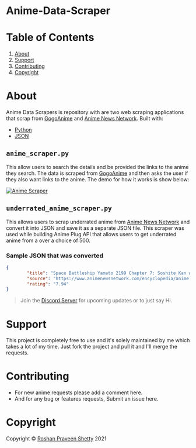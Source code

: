 # Anime-Data-Scraper


# Table of Contents
1. [About](https://github.com/RoshanPShetty/Anime-Data-Scraper/blob/master/README.md#about)
2. [Support](https://github.com/RoshanPShetty/Anime-Data-Scraper/blob/master/README.md#support)
3. [Contributing](https://github.com/RoshanPShetty/Anime-Data-Scraper/blob/master/README.md#contributing)
4. [Copyright](https://github.com/RoshanPShetty/Anime-Data-Scraper/blob/master/README.md#Copyright)

# About
Anime Data Scrapers is repository with are two web scraping applications that scrap from [GogoAnime](http://gogoanime.io/) and [Anime News Network](https://www.animenewsnetwork.com/). Built with:

* [Python](https://www.python.org/)
* [JSON](https://www.json.org/json-en.html) 


## ```anime_scraper.py```
This allow users to search the details and be provided the links to the anime they search. The data is scraped from [GogoAnime](http://gogoanime.io/) and then asks the user if they also want links to the anime. The demo for how it works is show below:

[![Anime Scraper](https://res.cloudinary.com/marcomontalbano/image/upload/v1617791426/video_to_markdown/images/google-drive--1Gbn4DCdHzodJc38BZDj719bg0wdVAQIy-c05b58ac6eb4c4700831b2b3070cd403.jpg)](https://drive.google.com/file/d/1Gbn4DCdHzodJc38BZDj719bg0wdVAQIy/view?usp=sharing "Anime Scraper")

## ```underrated_anime_scraper.py```
This allows users to scrap underrated anime from  [Anime News Network](https://www.animenewsnetwork.com/) and convert it into JSON and save it as a separate JSON file. This scraper was used while building Anime Plug API that allows users to get underrated anime from a over a choice of 500.

### Sample JSON that was converted

```json
{
        "title": "Space Battleship Yamato 2199 Chapter 7: Soshite Kan wa Iku (movie)",
        "source": "https://www.animenewsnetwork.com/encyclopedia/anime.php?id=15552",
        "rating": "7.94"
}
```

>Join the [Discord Server](https://discord.gg/CJ34vpzU) for upcoming updates or to just say Hi. 

# Support
This project is completely free to use and it's solely maintained by me which takes a lot of my time. Just fork the project and pull it and I'll merge the requests.

# Contributing
* For new anime requests please add a comment here.
* And for any bug or features requests, Submit an issue here.

# Copyright
Copyright © [Roshan Praveen Shetty](https://roshanpshetty.github.io/) 2021
